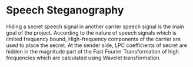 Speech Steganography
==============================
Hiding a secret speech signal in another carrier speech signal is the main goal of the project. According to the nature of
speech signals which is limited frequency bound, High-frequency components of the carrier are used to place the secret.
At the sender side, LPC coefficients of secret are hidden in the magnitude part of the Fast Fourier Transformation of high
frequencies which are calculated using Wavelet transformation.

